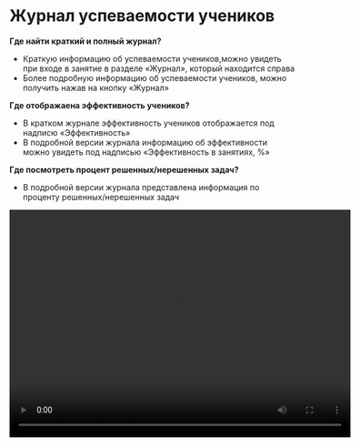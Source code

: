 # Журнал успеваемости учеников


**Где найти краткий и полный журнал?**

- Краткую информацию об успеваемости учеников,можно увидеть при входе в занятие в разделе «Журнал», который находится справа 
- Более подробную информацию об успеваемости учеников, можно получить нажав на кнопку «Журнал»

**Где отображаена эффективность учеников?**

- В кратком журнале эффективность учеников отображается под надписю «Эффективность»
- В подробной версии журнала информацию об эффективности можно увидеть под надписью «Эффективность в занятиях, %»


**Где посмотреть процент решенных/нерешенных задач?**

- В подробной версии журнала представлена информация по проценту решенных/нерешенных задач

<video width="600" height="400" controls=true src="https://s3-eu-west-1.amazonaws.com/edu-prod/video/help_videos/11.mp4" type="video/mp4" />